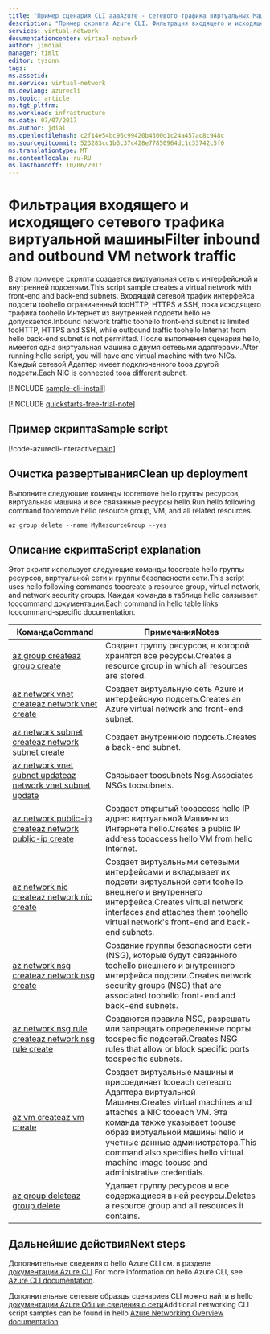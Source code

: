 ```yaml
---
title: "Пример сценария CLI aaaAzure - сетевого трафика виртуальных Машин фильтр | Документы Microsoft"
description: "Пример скрипта Azure CLI. Фильтрация входящего и исходящего сетевого трафика виртуальной машины."
services: virtual-network
documentationcenter: virtual-network
author: jimdial
manager: timlt
editor: tysonn
tags: 
ms.assetid: 
ms.service: virtual-network
ms.devlang: azurecli
ms.topic: article
ms.tgt_pltfrm: 
ms.workload: infrastructure
ms.date: 07/07/2017
ms.author: jdial
ms.openlocfilehash: c2f14e54bc96c99420b4300d1c24a457ac8c948c
ms.sourcegitcommit: 523283cc1b3c37c428e77850964dc1c33742c5f0
ms.translationtype: MT
ms.contentlocale: ru-RU
ms.lasthandoff: 10/06/2017
---
```

# <a name="filter-inbound-and-outbound-vm-network-traffic"></a><span data-ttu-id="32abe-103">Фильтрация входящего и исходящего сетевого трафика виртуальной машины</span><span class="sxs-lookup"><span data-stu-id="32abe-103">Filter inbound and outbound VM network traffic</span></span>

<span data-ttu-id="32abe-104">В этом примере скрипта создается виртуальная сеть с интерфейсной и внутренней подсетями.</span><span class="sxs-lookup"><span data-stu-id="32abe-104">This script sample creates a virtual network with front-end and back-end subnets.</span></span> <span data-ttu-id="32abe-105">Входящий сетевой трафик интерфейса подсети toohello ограниченный tooHTTP, HTTPS и SSH, пока исходящего трафика toohello Интернет из внутренней подсети hello не допускается.</span><span class="sxs-lookup"><span data-stu-id="32abe-105">Inbound network traffic toohello front-end subnet is limited tooHTTP, HTTPS and SSH, while outbound traffic toohello Internet from hello back-end subnet is not permitted.</span></span> <span data-ttu-id="32abe-106">После выполнения сценария hello, имеется одна виртуальная машина с двумя сетевыми адаптерами.</span><span class="sxs-lookup"><span data-stu-id="32abe-106">After running hello script, you will have one virtual machine with two NICs.</span></span> <span data-ttu-id="32abe-107">Каждый сетевой Адаптер имеет подключенного tooa другой подсети.</span><span class="sxs-lookup"><span data-stu-id="32abe-107">Each NIC is connected tooa different subnet.</span></span>

[!INCLUDE [sample-cli-install](../../../includes/sample-cli-install.md)]

[!INCLUDE [quickstarts-free-trial-note](../../../includes/quickstarts-free-trial-note.md)]

## <a name="sample-script"></a><span data-ttu-id="32abe-108">Пример скрипта</span><span class="sxs-lookup"><span data-stu-id="32abe-108">Sample script</span></span>


[!code-azurecli-interactive[main](../../../cli_scripts/virtual-network/filter-network-traffic/filter-network-traffic.sh  "Filter VM network traffic")]

## <a name="clean-up-deployment"></a><span data-ttu-id="32abe-109">Очистка развертывания</span><span class="sxs-lookup"><span data-stu-id="32abe-109">Clean up deployment</span></span> 

<span data-ttu-id="32abe-110">Выполните следующие команды tooremove hello группы ресурсов, виртуальная машина и все связанные ресурсы hello.</span><span class="sxs-lookup"><span data-stu-id="32abe-110">Run hello following command tooremove hello resource group, VM, and all related resources.</span></span>

```azurecli
az group delete --name MyResourceGroup --yes
```

## <a name="script-explanation"></a><span data-ttu-id="32abe-111">Описание скрипта</span><span class="sxs-lookup"><span data-stu-id="32abe-111">Script explanation</span></span>

<span data-ttu-id="32abe-112">Этот скрипт использует следующие команды toocreate hello группы ресурсов, виртуальной сети и группы безопасности сети.</span><span class="sxs-lookup"><span data-stu-id="32abe-112">This script uses hello following commands toocreate a resource group, virtual network,  and network security groups.</span></span> <span data-ttu-id="32abe-113">Каждая команда в таблице hello связывает toocommand документации.</span><span class="sxs-lookup"><span data-stu-id="32abe-113">Each command in hello table links toocommand-specific documentation.</span></span>

| <span data-ttu-id="32abe-114">Команда</span><span class="sxs-lookup"><span data-stu-id="32abe-114">Command</span></span> | <span data-ttu-id="32abe-115">Примечания</span><span class="sxs-lookup"><span data-stu-id="32abe-115">Notes</span></span> |
|---|---|
| [<span data-ttu-id="32abe-116">az group create</span><span class="sxs-lookup"><span data-stu-id="32abe-116">az group create</span></span>](/cli/azure/group#create) | <span data-ttu-id="32abe-117">Создает группу ресурсов, в которой хранятся все ресурсы.</span><span class="sxs-lookup"><span data-stu-id="32abe-117">Creates a resource group in which all resources are stored.</span></span> |
| [<span data-ttu-id="32abe-118">az network vnet create</span><span class="sxs-lookup"><span data-stu-id="32abe-118">az network vnet create</span></span>](/cli/azure/network/vnet#create) | <span data-ttu-id="32abe-119">Создает виртуальную сеть Azure и интерфейсную подсеть.</span><span class="sxs-lookup"><span data-stu-id="32abe-119">Creates an Azure virtual network and front-end subnet.</span></span> |
| [<span data-ttu-id="32abe-120">az network subnet create</span><span class="sxs-lookup"><span data-stu-id="32abe-120">az network subnet create</span></span>](/cli/azure/network/vnet/subnet#create) | <span data-ttu-id="32abe-121">Создает внутреннюю подсеть.</span><span class="sxs-lookup"><span data-stu-id="32abe-121">Creates a back-end subnet.</span></span> |
| [<span data-ttu-id="32abe-122">az network vnet subnet update</span><span class="sxs-lookup"><span data-stu-id="32abe-122">az network vnet subnet update</span></span>](/cli/azure/network/vnet/subnet#update) | <span data-ttu-id="32abe-123">Связывает toosubnets Nsg.</span><span class="sxs-lookup"><span data-stu-id="32abe-123">Associates NSGs toosubnets.</span></span> |
| [<span data-ttu-id="32abe-124">az network public-ip create</span><span class="sxs-lookup"><span data-stu-id="32abe-124">az network public-ip create</span></span>](/cli/azure/network/public-ip#create) | <span data-ttu-id="32abe-125">Создает открытый tooaccess hello IP адрес виртуальной Машины из Интернета hello.</span><span class="sxs-lookup"><span data-stu-id="32abe-125">Creates a public IP address tooaccess hello VM from hello Internet.</span></span> |
| [<span data-ttu-id="32abe-126">az network nic create</span><span class="sxs-lookup"><span data-stu-id="32abe-126">az network nic create</span></span>](/cli/azure/network/nic#create) | <span data-ttu-id="32abe-127">Создает виртуальными сетевыми интерфейсами и вкладывает их подсети виртуальной сети toohello внешнего и внутреннего интерфейса.</span><span class="sxs-lookup"><span data-stu-id="32abe-127">Creates virtual network interfaces and attaches them toohello virtual network's front-end and back-end subnets.</span></span> |
| [<span data-ttu-id="32abe-128">az network nsg create</span><span class="sxs-lookup"><span data-stu-id="32abe-128">az network nsg create</span></span>](/cli/azure/network/nsg#create) | <span data-ttu-id="32abe-129">Создание группы безопасности сети (NSG), которые будут связанного toohello внешнего и внутреннего интерфейса подсети.</span><span class="sxs-lookup"><span data-stu-id="32abe-129">Creates network security groups (NSG) that are associated toohello front-end and back-end subnets.</span></span> |
| [<span data-ttu-id="32abe-130">az network nsg rule create</span><span class="sxs-lookup"><span data-stu-id="32abe-130">az network nsg rule create</span></span>](/cli/azure/network/nsg/rule#create) |<span data-ttu-id="32abe-131">Создаются правила NSG, разрешать или запрещать определенные порты toospecific подсетей.</span><span class="sxs-lookup"><span data-stu-id="32abe-131">Creates NSG rules that allow or block specific ports toospecific subnets.</span></span> |
| [<span data-ttu-id="32abe-132">az vm create</span><span class="sxs-lookup"><span data-stu-id="32abe-132">az vm create</span></span>](/cli/azure/vm#create) | <span data-ttu-id="32abe-133">Создает виртуальные машины и присоединяет tooeach сетевого Адаптера виртуальной Машины.</span><span class="sxs-lookup"><span data-stu-id="32abe-133">Creates virtual machines and attaches a NIC tooeach VM.</span></span> <span data-ttu-id="32abe-134">Эта команда также указывает toouse образ виртуальной машины hello и учетные данные администратора.</span><span class="sxs-lookup"><span data-stu-id="32abe-134">This command also specifies hello virtual machine image toouse and administrative credentials.</span></span> |
| [<span data-ttu-id="32abe-135">az group delete</span><span class="sxs-lookup"><span data-stu-id="32abe-135">az group delete</span></span>](/cli/azure/group#delete) | <span data-ttu-id="32abe-136">Удаляет группу ресурсов и все содержащиеся в ней ресурсы.</span><span class="sxs-lookup"><span data-stu-id="32abe-136">Deletes a resource group and all resources it contains.</span></span> |

## <a name="next-steps"></a><span data-ttu-id="32abe-137">Дальнейшие действия</span><span class="sxs-lookup"><span data-stu-id="32abe-137">Next steps</span></span>

<span data-ttu-id="32abe-138">Дополнительные сведения о hello Azure CLI см. в разделе [документации Azure CLI](/cli/azure/overview).</span><span class="sxs-lookup"><span data-stu-id="32abe-138">For more information on hello Azure CLI, see [Azure CLI documentation](/cli/azure/overview).</span></span>

<span data-ttu-id="32abe-139">Дополнительные сетевые образцы сценариев CLI можно найти в hello [документации Azure Общие сведения о сети](../cli-samples.md)</span><span class="sxs-lookup"><span data-stu-id="32abe-139">Additional networking CLI script samples can be found in hello [Azure Networking Overview documentation](../cli-samples.md)</span></span>
